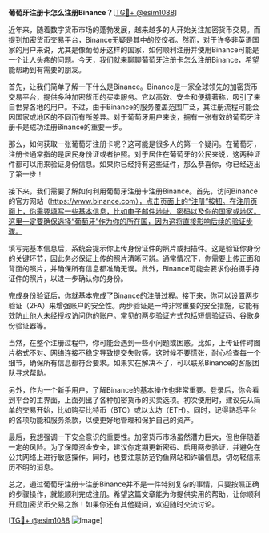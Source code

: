 **葡萄牙注册卡怎么注册Binance？**[[TG💪+ @esim1088](https://t.me/s/esim1088)]

近年来，随着数字货币市场的蓬勃发展，越来越多的人开始关注加密货币交易。而提到加密货币交易平台，Binance无疑是其中的佼佼者。然而，对于许多非英语国家的用户来说，尤其是像葡萄牙这样的国家，如何顺利注册并使用Binance可能是一个让人头疼的问题。今天，我们就来聊聊葡萄牙注册卡怎么注册Binance，希望能帮助到有需要的朋友。

首先，让我们简单了解一下什么是Binance。Binance是一家全球领先的加密货币交易平台，提供多种加密货币的买卖服务。它以高效、安全和便捷著称，吸引了来自世界各地的用户。不过，由于Binance的服务覆盖范围广泛，其注册流程可能会因国家或地区的不同而有所差异。对于葡萄牙用户来说，拥有一张有效的葡萄牙注册卡是成功注册Binance的重要一步。

那么，如何获取一张葡萄牙注册卡呢？这可能是很多人的第一个疑问。在葡萄牙，注册卡通常指的是居民身份证或者护照。对于居住在葡萄牙的公民来说，这两种证件都可以用来验证身份信息。如果你已经持有这些证件，那么恭喜你，你已经迈出了第一步！

接下来，我们需要了解如何利用葡萄牙注册卡注册Binance。首先，访问Binance的官方网站（https://www.binance.com），点击页面上的“注册”按钮。在注册页面上，你需要填写一些基本信息，比如电子邮件地址、密码以及你的国家或地区。这里一定要确保选择“葡萄牙”作为你的所在国，因为这将直接影响后续的验证步骤。

填写完基本信息后，系统会提示你上传身份证件的照片或扫描件。这是验证你身份的关键环节，因此务必保证上传的照片清晰可辨。通常情况下，你需要上传正面和背面的照片，并确保所有信息都准确无误。此外，Binance可能会要求你拍摄手持证件的照片，以进一步确认你的身份。

完成身份验证后，你就基本完成了Binance的注册过程。接下来，你可以设置两步验证（2FA）来增强账户的安全性。两步验证是一种非常重要的安全措施，它能有效防止他人未经授权访问你的账户。常见的两步验证方式包括短信验证码、谷歌身份验证器等。

当然，在整个注册过程中，你可能会遇到一些小问题或困惑。比如，上传证件时图片格式不对、网络连接不稳定导致提交失败等。这时候不要慌张，耐心检查每一个细节，确保所有信息都符合要求。如果实在解决不了，可以联系Binance的客服团队寻求帮助。

另外，作为一个新手用户，了解Binance的基本操作也非常重要。登录后，你会看到平台的主界面，上面列出了各种加密货币的买卖选项。初次使用时，建议先从简单的交易开始，比如购买比特币（BTC）或以太坊（ETH）。同时，记得熟悉平台的各项功能和服务条款，以便更好地管理和保护自己的资产。

最后，我想强调一下安全意识的重要性。加密货币市场虽然潜力巨大，但也伴随着一定的风险。为了保障资金安全，建议你定期更新密码、启用两步验证，并避免在公共网络上进行敏感操作。同时，也要注意防范钓鱼网站和诈骗信息，切勿轻信来历不明的消息。

总之，通过葡萄牙注册卡注册Binance并不是一件特别复杂的事情，只要按照正确的步骤操作，就能顺利完成注册。希望这篇文章能为你提供实用的帮助，让你顺利开启加密货币交易之旅！如果你还有其他疑问，欢迎随时交流讨论。

[[TG💪+ @esim1088](https://t.me/s/esim1088) ![Image](https://i.postimg.cc/4NQfJmqS/Snipaste-2025-05-13-00-14-12.png)]